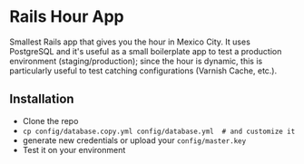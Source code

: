 # Rails Hour App

Smallest Rails app that gives you the hour in Mexico City. It uses PostgreSQL and it's useful as a small boilerplate app to test a production environment (staging/production); since the hour is dynamic, this is particularly useful to test catching configurations (Varnish Cache, etc.).

## Installation

* Clone the repo
* ```cp config/database.copy.yml config/database.yml  # and customize it```
* generate new credentials or upload your ```config/master.key```
* Test it on your environment
